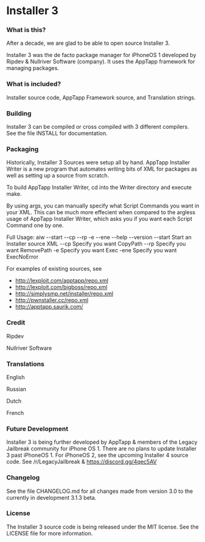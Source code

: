 # Installer 3

### What is this?

After a decade, we are glad to be able to open source Installer 3.

Installer 3 was the de facto package manager for iPhoneOS 1 developed by Ripdev & Nullriver Software (company). It uses the AppTapp framework for managing packages.

### What is included?

Installer source code, AppTapp Framework source, and Translation strings.

### Building

Installer 3 can be compiled or cross compiled with 3 different compilers. See the file INSTALL for documentation. 

### Packaging

Historically, Installer 3 Sources were setup all by hand. AppTapp Installer Writer is a new program that automates writing bits of XML for packages as well as setting up a source from scratch. 

To build AppTapp Installer Writer, cd into the Writer directory and execute make. 

By using args, you can manually specify what Script Commands you want in your XML. This can be much more effecient when compared to the argless usage of AppTapp Installer Writer, which asks you if you want each Script Command one by one.

Full Usage:
aiw --start --cp --rp -e --ene --help --version
--start Start an Installer source XML
--cp Specify you want CopyPath
--rp Specify you want RemovePath
-e Specify you want Exec
-ene Specify you want ExecNoError

For examples of existing sources, see

- http://lexploit.com/apptapp/repo.xml
- http://lexploit.com/bigboss/repo.xml
- http://simplysmp.net/installer/repo.xml
- http://pwnstaller.cc/repo.xml
- http://apptapp.saurik.com/


### Credit

Ripdev

Nullriver Software

### Translations

English 

Russian 

Dutch

French

### Future Development

Installer 3 is being further developed by AppTapp & members of the Legacy Jailbreak community for iPhone OS 1. There are no plans to update Installer 3 past iPhoneOS 1. For iPhoneOS 2, see the upcoming Installer 4 source code. See /r/LegacyJailbreak & https://discord.gg/4qec5AV

### Changelog 

See the file CHANGELOG.md for all changes made from version 3.0 to the currently in development 3.1.3 beta.

### License

The Installer 3 source code is being released under the MIT license. See the LICENSE file for more information.

